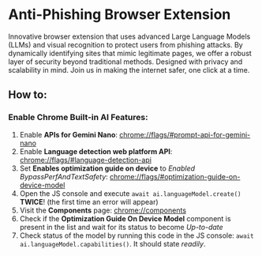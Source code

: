 # Anti-Phishing Browser Extension

Innovative browser extension that uses advanced Large Language Models (LLMs) and visual recognition to protect users from phishing attacks. By dynamically identifying sites that mimic legitimate pages, we offer a robust layer of security beyond traditional methods. Designed with privacy and scalability in mind. Join us in making the internet safer, one click at a time.

## How to:

### Enable Chrome Built-in AI Features:

1. Enable **APIs for Gemini Nano**: [chrome://flags/#prompt-api-for-gemini-nano](chrome://flags/#prompt-api-for-gemini-nano)
2. Enable **Language detection web platform API**: [chrome://flags/#language-detection-api](chrome://flags/#language-detection-api)
3. Set **Enables optimization guide on device** to *Enabled BypassPerfAndTextSafety*: [chrome://flags/#optimization-guide-on-device-model](chrome://flags/#optimization-guide-on-device-model)
4. Open the JS console and execute `await ai.languageModel.create()` **TWICE**! (the first time an error will appear)
5. Visit the **Components** page: [chrome://components](chrome://components)
6. Check if the **Optimization Guide On Device Model** component is present in the list and wait for its status to become *Up-to-date*
7. Check status of the model by running this code in the JS console: `await ai.languageModel.capabilities()`. It should state *readily*.